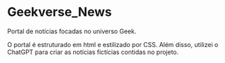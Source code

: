 # Geekverse_News
Portal de notícias focadas no universo Geek.  

O portal é estruturado em html e estilizado por CSS. Além disso, utilizei o ChatGPT para criar as notícias fictícias contidas no projeto.
